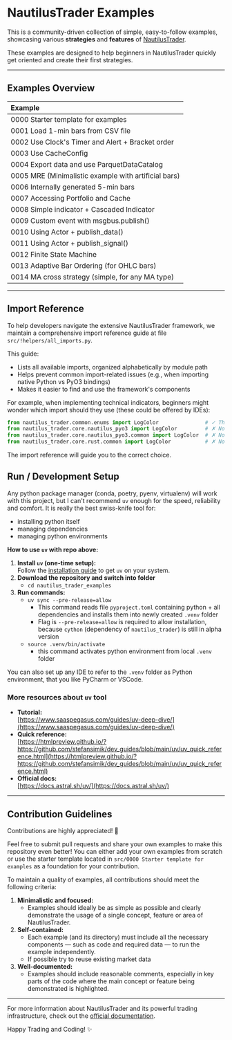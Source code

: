 # NautilusTrader Examples

This is a community-driven collection of simple, easy-to-follow examples, showcasing various **strategies**
and **features** of [NautilusTrader](https://nautilus-trader.github.io/).  

These examples are designed to help beginners in NautilusTrader quickly get oriented and create their first strategies.

---

## Examples Overview

| Example                                             |
|:----------------------------------------------------|
| 0000 Starter template for examples                  |
| 0001 Load 1-min bars from CSV file                  |
| 0002 Use Clock's Timer and Alert + Bracket order    |
| 0003 Use CacheConfig                                |
| 0004 Export data and use ParquetDataCatalog         |
| 0005 MRE (Minimalistic example with artificial bars) |
| 0006 Internally generated 5-min bars                |
| 0007 Accessing Portfolio and Cache                  |
| 0008 Simple indicator + Cascaded Indicator          |
| 0009 Custom event with msgbus.publish()             |
| 0010 Using Actor + publish_data()                   |
| 0011 Using Actor + publish_signal()                 |
| 0012 Finite State Machine                           |
| 0013 Adaptive Bar Ordering (for OHLC bars)          |
| 0014 MA cross strategy (simple, for any MA type)    |

---

## Import Reference

To help developers navigate the extensive NautilusTrader framework, we maintain a comprehensive import reference
guide at file `src/!helpers/all_imports.py`. 

This guide:

- Lists all available imports, organized alphabetically by module path
- Helps prevent common import-related issues (e.g., when importing native Python vs PyO3 bindings)
- Makes it easier to find and use the framework's components

For example, when implementing technical indicators, beginners might wonder which import should they use (these could be offered by IDEs):
```python
from nautilus_trader.common.enums import LogColor               # ✓ This is the right one
from nautilus_trader.core.nautilus_pyo3 import LogColor         # ✗ Not recommended
from nautilus_trader.core.nautilus_pyo3.common import LogColor  # ✗ Not recommended
from nautilus_trader.core.rust.common import LogColor           # ✗ Not recommended
```
The import reference will guide you to the correct choice.

## Run / Development Setup

Any python package manager (conda, poetry, pyenv, virtualenv) will work with this project, but I can't recommend `uv` enough for the speed, reliability and comfort. It is really the best swiss-knife tool for:

- installing python itself
- managing dependencies
- managing python environments

**How to use `uv` with repo above:**

1. **Install `uv` (one-time setup):**  
   Follow the [installation guide](https://docs.astral.sh/uv/getting-started/installation/) to get `uv` on your system.
2. **Download the repository and switch into folder** 
   * `cd nautilus_trader_examples`
3. **Run commands:**
   * `uv sync --pre-release=allow`  
      * This command reads file `pyproject.toml` containing python + all dependencies and installs them into newly created `.venv` folder
      * Flag is `--pre-release=allow` is required to allow installation, because `cython` (dependency of `nautilus_trader`) is still in alpha version
   * `source .venv/bin/activate`
      * this command activates python environment from local `.venv` folder

You can also set up any IDE to refer to the `.venv` folder as Python environment, that you like PyCharm or VSCode.

### More resources about `uv` tool
- **Tutorial:**  
  [https://www.saaspegasus.com/guides/uv-deep-dive/](https://www.saaspegasus.com/guides/uv-deep-dive/)
- **Quick reference:**  
  [https://htmlpreview.github.io/?https://github.com/stefansimik/dev_guides/blob/main/uv/uv_quick_reference.html](https://htmlpreview.github.io/?https://github.com/stefansimik/dev_guides/blob/main/uv/uv_quick_reference.html)
- **Official docs:**  
  [https://docs.astral.sh/uv/](https://docs.astral.sh/uv/)

---

## Contribution Guidelines  

Contributions are highly appreciated! 🚀 

Feel free to submit pull requests and share your own examples to make this repository even better!
You can either add your own examples from scratch or use the starter template located in 
`src/0000 Starter template for examples` as a foundation for your contribution.

To maintain a quality of examples, all contributions should meet the following criteria:  

1. **Minimalistic and focused:**  
   * Examples should ideally be as simple as possible and clearly demonstrate the usage of a single concept, feature or area of NautilusTrader.
2. **Self-contained:**  
   * Each example (and its directory) must include all the necessary components — such as code and required data — to run the example independently. 
   * If possible try to reuse existing market data
3. **Well-documented:**  
   * Examples should include reasonable comments, especially in key parts of the code where the main concept or feature being demonstrated is highlighted.

---

For more information about NautilusTrader and its powerful trading infrastructure, check out the [official documentation](https://nautilus-trader.github.io/).  

Happy Trading and Coding! ✨